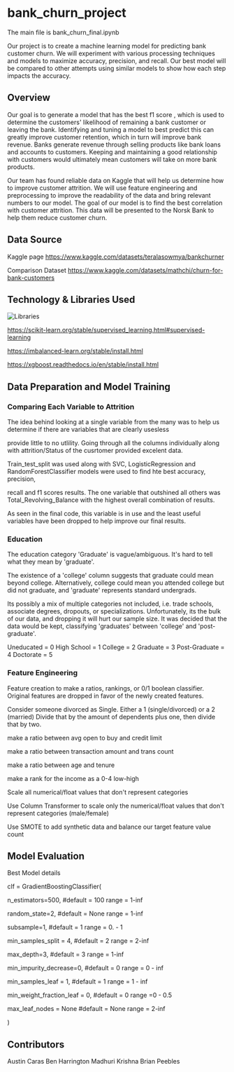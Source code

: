 # bank_churn_project

The main file is bank_churn_final.ipynb

Our project is to create a machine learning model for predicting bank customer churn. We will experiment with various processing techniques and models to maximize accuracy, precision, and recall. Our best model will be compared to other attempts using similar models to show how each step impacts the accuracy. 



## Overview

Our goal is to generate a model that has the best f1 score , which is used to determine the customers' likelihood of remaining a bank customer or leaving the bank. Identifying and tuning a model to best predict this can greatly improve customer retention, which in turn will improve bank revenue. Banks generate revenue through selling products like bank loans and accounts to customers. Keeping and maintaining a good relationship with customers would ultimately mean customers will take on more bank products. 

Our team has found reliable data on Kaggle that will help us determine how to improve customer attrition. We will use feature engineering and preprocessing to improve the readability of the data and bring relevant numbers to our model. The goal of our model is to find the best correlation with customer attrition. This data will be presented to the Norsk Bank to help them reduce customer churn. 


## Data Source
Kaggle page
https://www.kaggle.com/datasets/teralasowmya/bankchurner

Comparison Dataset
https://www.kaggle.com/datasets/mathchi/churn-for-bank-customers

## Technology & Libraries Used

![Libraries](https://github.com/carasaj/bank_churn_project/blob/main/Resources/Libraries.PNG) 

https://scikit-learn.org/stable/supervised_learning.html#supervised-learning

https://imbalanced-learn.org/stable/install.html

https://xgboost.readthedocs.io/en/stable/install.html


## Data Preparation and Model Training

### Comparing Each Variable to Attrition

The idea behind looking at a single variable from the many was to help us determine if there are variables that are clearly usesless

provide little to no utlility. Going through all the columns individually along with attrition/Status of the cusrtomer provided excelent data. 

Train_test_split was used along with SVC, LogisticRegression and RandomForestClassifier models were used to find hte best accuracy, precision, 

recall and f1 scores results. The one variable that outshined all others was Total_Revolving_Balance with the highest overall combination of results.

As seen in the final code, this variable is in use and the least useful variables have been dropped to help improve our final results.


### Education

The education category 'Graduate' is vague/ambiguous. It's hard to tell what they mean by 'graduate'. 

The existence of a 'college' column suggests that graduate could mean beyond college. 
Alternatively, college could mean you attended college but did not graduate, and 'graduate' represents standard undergrads.
        
Its possibly a mix of multiple categories not included, i.e. trade schools, associate degrees, dropouts, or specializations. Unfortunately, its the bulk of our data, and dropping it will hurt our sample size. It was decided that the data would be kept, classifying 'graduates' between 'college' and 'post-graduate'.

Uneducated = 0
High School = 1
College = 2
Graduate = 3
Post-Graduate = 4
Doctorate = 5



### Feature Engineering

Feature creation to make a ratios, rankings, or 0/1 boolean classifier. Original features are dropped in favor of the newly created features.

Consider someone divorced as Single. Either a 1 (single/divorced) or a 2 (married)
  Divide that by the amount of dependents plus one, then divide that by two.

make a ratio between avg open to buy and credit limit

make a ratio between transaction amount and trans count

make a ratio between age and tenure

make a rank for the income as a 0-4 low-high
        
Scale all numerical/float values that don't represent categories

Use Column Transformer to scale only the numerical/float values that don't
represent categories (male/female)

Use SMOTE to add synthetic data and balance our target feature value count



## Model Evaluation

Best Model details

clf = GradientBoostingClassifier(

n_estimators=500,                    #default = 100    range = 1-inf

random_state=2,                      #default = None   range = 1-inf

subsample=1,                         #default = 1   range = 0. - 1

min_samples_split = 4,               #default = 2   range = 2-inf

max_depth=3,                         #default = 3    range = 1-inf

min_impurity_decrease=0,             #default = 0    range = 0 - inf

min_samples_leaf = 1,                #default = 1   range = 1 - inf

min_weight_fraction_leaf = 0,        #default = 0   range =0 - 0.5
 
max_leaf_nodes = None                #default = None   range = 2-inf

)


## Contributors

Austin Caras
Ben Harrington
Madhuri Krishna
Brian Peebles

